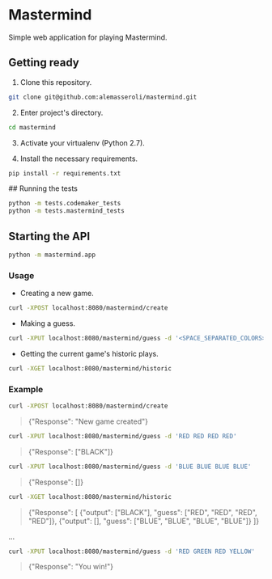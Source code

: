 # Mastermind

Simple web application for playing Mastermind.

## Getting ready

1) Clone this repository.

```sh
git clone git@github.com:alemasseroli/mastermind.git
```

2) Enter project's directory.

```sh
cd mastermind
```

3) Activate your virtualenv (Python 2.7).

4) Install the necessary requirements.

```sh
pip install -r requirements.txt
```

## Running the tests

```sh
python -m tests.codemaker_tests
python -m tests.mastermind_tests
```

## Starting the API

```sh
python -m mastermind.app
```

### Usage

- Creating a new game.

```sh
curl -XPOST localhost:8080/mastermind/create
```

- Making a guess.

```sh
curl -XPUT localhost:8080/mastermind/guess -d '<SPACE_SEPARATED_COLORS>'
```

- Getting the current game's historic plays.

```sh
curl -XGET localhost:8080/mastermind/historic
```

### Example

```sh
curl -XPOST localhost:8080/mastermind/create
```
> {"Response": "New game created"}

```sh
curl -XPUT localhost:8080/mastermind/guess -d 'RED RED RED RED'
```
> {"Response": ["BLACK"]}

```sh
curl -XPUT localhost:8080/mastermind/guess -d 'BLUE BLUE BLUE BLUE'
```
> {"Response": []}


```sh
curl -XGET localhost:8080/mastermind/historic
```

> {"Response": [
    {"output": ["BLACK"], "guess": ["RED", "RED", "RED", "RED"]},
    {"output": [], "guess": ["BLUE", "BLUE", "BLUE", "BLUE"]}
    ]}

...

```sh
curl -XPUT localhost:8080/mastermind/guess -d 'RED GREEN RED YELLOW'
```
> {"Response": "You win!"}
